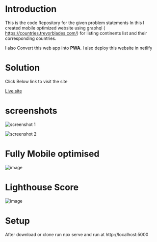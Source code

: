 # Introduction

This is the code Repository for the given problem statements
In this I created mobile optimized website using graphql (​https://countries.trevorblades.com/​) for listing continents list and their corresponding countries.

I also Convert this web app into **PWA**. I also deploy this website in netlify

# Solution

Click Below link to visit the site

[Live site](https://6028c44a4c422e9243b746a2--modest-fermat-9c879c.netlify.app/)

# screenshots

![screenshot 1](https://user-images.githubusercontent.com/67433489/107870752-2b5a1700-6ec1-11eb-8080-b9747c317cca.png)

![screenshot 2](https://user-images.githubusercontent.com/67433489/107870782-72480c80-6ec1-11eb-899a-a1cc57eba9c0.png)

# Fully Mobile optimised
![image](https://user-images.githubusercontent.com/67433489/107870860-55600900-6ec2-11eb-9f7f-7d17a562f40f.png)

# Lighthouse Score
![image](https://user-images.githubusercontent.com/67433489/107870886-a1ab4900-6ec2-11eb-84b6-e326858f54ff.png)

# Setup
After download or clone run npx serve and run at http://localhost:5000

